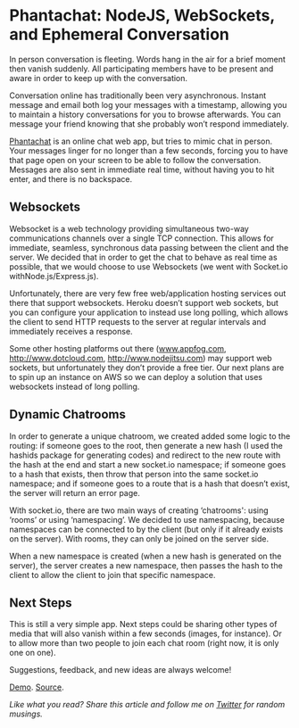 # Phantachat: NodeJS, WebSockets, and Ephemeral Conversation

In person conversation is fleeting. Words hang in the air for a brief moment then vanish suddenly. All participating members have to be present and aware in order to keep up with the conversation.

Conversation online has traditionally been very asynchronous. Instant message and email both log your messages with a timestamp, allowing you to maintain a history conversations for you to browse afterwards. You can message your friend knowing that she probably won’t respond immediately.

[Phantachat](http://phantachat.herokuapp.com) is an online chat web app, but tries to mimic chat in person. Your messages linger for no longer than a few seconds, forcing you to have that page open on your screen to be able to follow the conversation. Messages are also sent in immediate real time, without having you to hit enter, and there is no backspace.

## Websockets

Websocket is a web technology providing simultaneous two-way communications channels over a single TCP connection. This allows for immediate, seamless, synchronous data passing between the client and the server. We decided that in order to get the chat to behave as real time as possible, that we would choose to use Websockets (we went with Socket.io withNode.js/Express.js).

Unfortunately, there are very few free web/application hosting services out there that support websockets. Heroku doesn’t support web sockets, but you can configure your application to instead use long polling, which allows the client to send HTTP requests to the server at regular intervals and immediately receives a response.

Some other hosting platforms out there (www.appfog.com, http://www.dotcloud.com, http://www.nodejitsu.com) may support web sockets, but unfortunately they don’t provide a free tier. Our next plans are to spin up an instance on AWS so we can deploy a solution that uses websockets instead of long polling.

## Dynamic Chatrooms

In order to generate a unique chatroom, we created added some logic to the routing: if someone goes to the root, then generate a new hash (I used the hashids package for generating codes) and redirect to the new route with the hash at the end and start a new socket.io namespace; if someone goes to a hash that exists, then throw that person into the same socket.io namespace; and if someone goes to a route that is a hash that doesn’t exist, the server will return an error page.

With socket.io, there are two main ways of creating ‘chatrooms': using ‘rooms’ or using ‘namespacing’. We decided to use namespacing, because namespaces can be connected to by the client (but only if it already exists on the server). With rooms, they can only be joined on the server side.

When a new namespace is created (when a new hash is generated on the server), the server creates a new namespace, then passes the hash to the client to allow the client to join that specific namespace.

## Next Steps

This is still a very simple app. Next steps could be sharing other types of media that will also vanish within a few seconds (images, for instance). Or to allow more than two people to join each chat room (right now, it is only one on one).

Suggestions, feedback, and new ideas are always welcome!

[Demo](http://phantachat.herokuapp.com). [Source](https://github.com/lambtron/phantachat).

*Like what you read? Share this article and follow me on [Twitter](http://www.twitter.com/andyjiang) for random musings.*